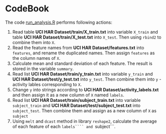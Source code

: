 CodeBook
====================================

The code [run_analysis.R](https://github.com/zmy/Samsung-Accelerometers-Data-Analysis/blob/master/run_analysis.R) performs following actions:
 1. Read table **UCI HAR Dataset/train/X_train.txt** into variable ```X_train``` and table **UCI HAR Dataset/train/X_test.txt** into ```X_test```. Then using ```rbind2``` to combine them into ```X```.
 2. Read the feature names from **UCI HAR Dataset/features.txt** into ```features```, and rename the duplicated names. Then assign ```features``` as the column names of ```X```.
 3. Calculate mean and standard deviation of each feature. The result is stored in the variable ```summary```.
 4. Read list **UCI HAR Dataset/train/y_train.txt** into variable ```y_train``` and **UCI HAR Dataset/test/y_test.txt** into ```y_test```. Then combine them into ```y``` - activity lables corresponding to ```X```.
 5. Change ```y``` into strings according to **UCI HAR Dataset/activity_labels.txt** and then assign it as a new column of ```X``` named ```labels```.
 6. Read list **UCI HAR Dataset/train/subject_train.txt** into variable ```subject_train``` and **UCI HAR Dataset/test/subject_test.txt** into ```subject_test```. Then combine them and assign as a new column of ```X``` as ```subject```
 7. Using ```melt``` and ```dcast``` method in library ```reshape2```, calculate the average of each feature of each ```labels```` and ```subject```.
